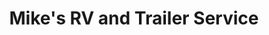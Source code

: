---
title: "Mike's RV and Trailer Service"
url: /milwaukie/mikes-rv-and-trailer-service/
shop: Autowerkstatt
---